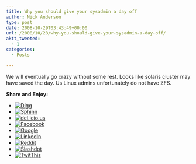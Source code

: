 ```yaml
---
title: Why you should give your sysadmin a day off
author: Nick Anderson
type: post
date: 2008-10-29T03:43:49+00:00
url: /2008/10/28/why-you-should-give-your-sysadmin-a-day-off/
aktt_tweeted:
  - 1
categories:
  - Posts

---
```

We will eventually go crazy without some rest. Looks like solaris cluster may have saved the day. Us Linux admins unfortunately do not have ZFS.

<div class="sociable">
  <div class="sociable_tagline">
    <strong>Share and Enjoy:</strong>
  </div>
  
  <ul>
    <li>
      <a rel="nofollow" target="_blank" href="http://digg.com/submit?phase=2&url=http%3A%2F%2Fwww.cmdln.org%2F2008%2F10%2F28%2Fwhy-you-should-give-your-sysadmin-a-day-off%2F&title=Why%20you%20should%20give%20your%20sysadmin%20a%20day%20off" title="Digg"><img src="http://www.cmdln.org/images/wp-content/plugins/sociable/images/digg.png" title="Digg" alt="Digg" class="sociable-hovers" /></a>
    </li>
    <li>
      <a rel="nofollow" target="_blank" href="http://sphinn.com/submit.php?url=http%3A%2F%2Fwww.cmdln.org%2F2008%2F10%2F28%2Fwhy-you-should-give-your-sysadmin-a-day-off%2F&title=Why%20you%20should%20give%20your%20sysadmin%20a%20day%20off" title="Sphinn"><img src="http://www.cmdln.org/images/wp-content/plugins/sociable/images/sphinn.png" title="Sphinn" alt="Sphinn" class="sociable-hovers" /></a>
    </li>
    <li>
      <a rel="nofollow" target="_blank" href="http://del.icio.us/post?url=http%3A%2F%2Fwww.cmdln.org%2F2008%2F10%2F28%2Fwhy-you-should-give-your-sysadmin-a-day-off%2F&title=Why%20you%20should%20give%20your%20sysadmin%20a%20day%20off" title="del.icio.us"><img src="http://www.cmdln.org/images/wp-content/plugins/sociable/images/delicious.png" title="del.icio.us" alt="del.icio.us" class="sociable-hovers" /></a>
    </li>
    <li>
      <a rel="nofollow" target="_blank" href="http://www.facebook.com/sharer.php?u=http%3A%2F%2Fwww.cmdln.org%2F2008%2F10%2F28%2Fwhy-you-should-give-your-sysadmin-a-day-off%2F&t=Why%20you%20should%20give%20your%20sysadmin%20a%20day%20off" title="Facebook"><img src="http://www.cmdln.org/images/wp-content/plugins/sociable/images/facebook.png" title="Facebook" alt="Facebook" class="sociable-hovers" /></a>
    </li>
    <li>
      <a rel="nofollow" target="_blank" href="http://www.google.com/bookmarks/mark?op=edit&bkmk=http%3A%2F%2Fwww.cmdln.org%2F2008%2F10%2F28%2Fwhy-you-should-give-your-sysadmin-a-day-off%2F&title=Why%20you%20should%20give%20your%20sysadmin%20a%20day%20off" title="Google"><img src="http://www.cmdln.org/images/wp-content/plugins/sociable/images/googlebookmark.png" title="Google" alt="Google" class="sociable-hovers" /></a>
    </li>
    <li>
      <a rel="nofollow" target="_blank" href="http://www.linkedin.com/shareArticle?mini=true&url=http%3A%2F%2Fwww.cmdln.org%2F2008%2F10%2F28%2Fwhy-you-should-give-your-sysadmin-a-day-off%2F&title=Why%20you%20should%20give%20your%20sysadmin%20a%20day%20off&source=cmdln.org+%28a+sysadmin+blog%29+a+system+administrators+mutterings&summary=We%20will%20eventually%20go%20crazy%20without%20some%20rest.%20Looks%20like%20solaris%20cluster%20may%20have%20saved%20the%20day.%20Us%20Linux%20admins%20unfortunately%20do%20not%20have%20ZFS.%0D%0A" title="LinkedIn"><img src="http://www.cmdln.org/images/wp-content/plugins/sociable/images/linkedin.png" title="LinkedIn" alt="LinkedIn" class="sociable-hovers" /></a>
    </li>
    <li>
      <a rel="nofollow" target="_blank" href="http://reddit.com/submit?url=http%3A%2F%2Fwww.cmdln.org%2F2008%2F10%2F28%2Fwhy-you-should-give-your-sysadmin-a-day-off%2F&title=Why%20you%20should%20give%20your%20sysadmin%20a%20day%20off" title="Reddit"><img src="http://www.cmdln.org/images/wp-content/plugins/sociable/images/reddit.png" title="Reddit" alt="Reddit" class="sociable-hovers" /></a>
    </li>
    <li>
      <a rel="nofollow" target="_blank" href="http://slashdot.org/bookmark.pl?title=Why%20you%20should%20give%20your%20sysadmin%20a%20day%20off&url=http%3A%2F%2Fwww.cmdln.org%2F2008%2F10%2F28%2Fwhy-you-should-give-your-sysadmin-a-day-off%2F" title="Slashdot"><img src="http://www.cmdln.org/images/wp-content/plugins/sociable/images/slashdot.png" title="Slashdot" alt="Slashdot" class="sociable-hovers" /></a>
    </li>
    <li>
      <a rel="nofollow" target="_blank" href="http://twitthis.com/twit?url=http%3A%2F%2Fwww.cmdln.org%2F2008%2F10%2F28%2Fwhy-you-should-give-your-sysadmin-a-day-off%2F" title="TwitThis"><img src="http://www.cmdln.org/images/wp-content/plugins/sociable/images/twitter.png" title="TwitThis" alt="TwitThis" class="sociable-hovers" /></a>
    </li>
  </ul>
</div>

